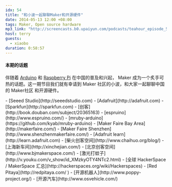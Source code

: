 ```yaml
---
idx: 54
title: "和小波一起聊聊Maker和开源硬件"
date: 2014-05-13 12:00 +08:00
tags: Maker, Open source hardware
mp3_link: "http://screencasts.b0.upaiyun.com/podcasts/teahour_episode_54.m4a"
host: terry
guests:
  - xiaobo
duration: 0:58:57
---
```


#### 本期的话题
伴随着 [Arduino](http://www.arduino.cc/) 和 [Raspberry Pi](http://www.raspberrypi.org/) 在中国的普及和兴起，
Maker 成为一个炙手可热的话题。这一期节目我们就有幸请到 Maker 社区的小波，和大家一起聊聊中国的 Maker社区 和开源硬件。


<section class="notes" markdown="1">
- [Seeed Studio](http://seeedstudio.com)
- [Adafruit](http://adafruit.com)
- [Sparkfun](http://sparkfun.com)
- [创客](http://book.douban.com/subject/20365163)
- [espruino](http://www.espruino.com/)
- [mruby-arduino](https://github.com/kyab/mruby-arduino)
- [Maker Faire Bay Area](http://makerfaire.com/)
- [Maker Faire Shenzhen](http://www.shenzhenmakerfaire.com/)
- [Adafruit learn](http://learn.adafruit.com)
- [柴火创客空间](http://www.chaihuo.org/blog/)
- [上海新车间](http://xinchejian.com/)
- [北京创客空间](http://www.bjmakerspace.com/)
- [激光打蚊子](http://v.youku.com/v_show/id_XMzkyOTY4NTc2.html)
- [全球 HackerSpace / MakerSpace 汇总](http://hackerspaces.org/wiki/Hackerspaces)
- [Red Pitaya](http://redpitaya.com/ )
- [开源机器人](http://www.poppy-project.org/)
- [开源汽车](http://www.osvehicle.com/)
</section>

